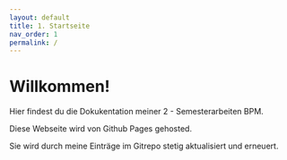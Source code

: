 ```yaml
---
layout: default
title: 1. Startseite
nav_order: 1
permalink: /
---
```


# Willkommen!

Hier findest du die Dokukentation meiner 2 - Semesterarbeiten BPM.

Diese Webseite wird von Github Pages gehosted.

Sie wird durch meine Einträge im Gitrepo stetig aktualisiert und erneuert.
